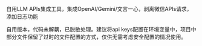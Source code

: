 自用LLM APIs集成工具，集成OpenAI/Gemini/文言一心，剥离微信APIs请求，添加日志功能

自用版本，代码未解耦，已脱敏处理。建议将api keys配置在环境变量中，项目中部分文件保留了过时的文件配置的方式，仅供无需考虑安全配置的情况使用。
